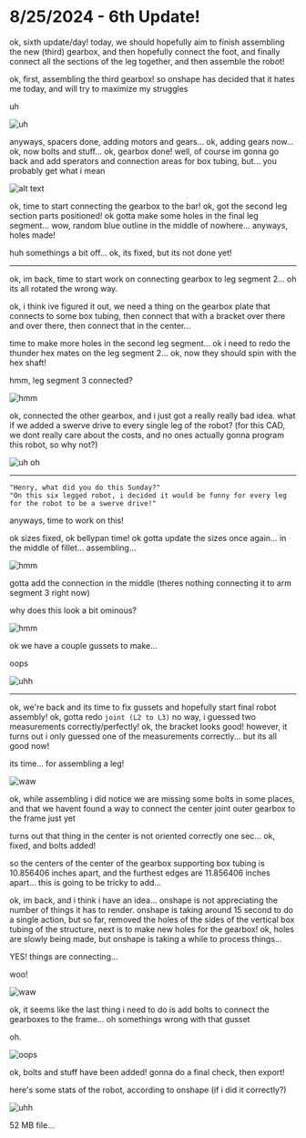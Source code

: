 # 8/25/2024 - 6th Update!

ok, sixth update/day! today, we should hopefully aim to finish assembling the new (third) gearbox, and then hopefully connect the foot, and finally connect all the sections of the leg together, and then assemble the robot!

ok, first, assembling the third gearbox! so onshape has decided that it hates me today, and will try to maximize my struggles

uh

![uh](</updatelogs/images/082024/08252024 - 1.png>)

anyways, spacers done, adding motors and gears... ok, adding gears now... ok, now bolts and stuff... ok, gearbox done! well, of course im gonna go back and add sperators and connection areas for box tubing, but... you probably get what i mean

![alt text](</updatelogs/images/082024/08252024 - 2.png>)

ok, time to start connecting the gearbox to the bar! ok, got the second leg section parts positioned! ok gotta make some holes in the final leg segment... wow, random blue outline in the middle of nowhere... anyways, holes made!

huh somethings a bit off... ok, its fixed, but its not done yet!

---

ok, im back, time to start work on connecting gearbox to leg segment 2... oh its all rotated the wrong way.

ok, i think ive figured it out, we need a thing on the gearbox plate that connects to some box tubing, then connect that with a bracket over there and over there, then connect that in the center...

time to make more holes in the second leg segment... ok i need to redo the thunder hex mates on the leg segment 2... ok, now they should spin with the hex shaft!

hmm, leg segment 3 connected?

![hmm](</updatelogs/images/082024/08252024 - 3.png>)

ok, connected the other gearbox, and i just got a really really bad idea. what if we added a swerve drive to every single leg of the robot? (for this CAD, we dont really care about the costs, and no ones actually gonna program this robot, so why not?)

![uh oh](</updatelogs/images/082024/08252024 - 4.png>)

---

```
"Henry, what did you do this Sunday?"
"On this six legged robot, i decided it would be funny for every leg for the robot to be a swerve drive!"
```

anyways, time to work on this!

ok sizes fixed, ok bellypan time! ok gotta update the sizes once again... in the middle of fillet... assembling...

![hmm](</updatelogs/images/082024/08252024 - 5.png>)

gotta add the connection in the middle (theres nothing connecting it to arm segment 3 right now)

why does this look a bit ominous?

![hmm](</updatelogs/images/082024/08252024 - 6.png>)

ok we have a couple gussets to make...

oops

![uhh](</updatelogs/images/082024/08252024 - 7.png>)

---

ok, we're back and its time to fix gussets and hopefully start final robot assembly! ok, gotta redo `joint (L2 to L3)` no way, i guessed two measurements correctly/perfectly! ok, the bracket looks good! however, it turns out i only guessed one of the measurements correctly... but its all good now!

its time... for assembling a leg!

![waw](</updatelogs/images/082024/08252024 - 8.png>)

ok, while assembling i did notice we are missing some bolts in some places, and that we havent found a way to connect the center joint outer gearbox to the frame just yet

turns out that thing in the center is not oriented correctly one sec... ok, fixed, and bolts added!

so the centers of the center of the gearbox supporting box tubing is 10.856406 inches apart, and the furthest edges are 11.856406 inches apart... this is going to be tricky to add...

ok, im back, and i think i have an idea... onshape is not appreciating the number of things it has to render. onshape is taking around 15 second to do a single action, but so far, removed the holes of the sides of the vertical box tubing of the structure, next is to make new holes for the gearbox! ok, holes are slowly being made, but onshape is taking a while to process things...

YES! things are connecting...

woo!

![waw](</updatelogs/images/082024/08252024 - 9.png>)

ok, it seems like the last thing i need to do is add bolts to connect the gearboxes to the frame... oh somethings wrong with that gusset

oh.

![oops](</updatelogs/images/082024/08252024 - 10.png>)

ok, bolts and stuff have been added! gonna do a final check, then export!

here's some stats of the robot, according to onshape (if i did it correctly?)

![uhh](</updatelogs/images/082024/08252024 - 11.png>)

52 MB file...